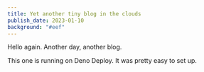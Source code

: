 ```yaml
---
title: Yet another tiny blog in the clouds
publish_date: 2023-01-10
background: "#eef"
---
```


Hello again. Another day, another blog.

This one is running on Deno Deploy. It was pretty easy to set up.
